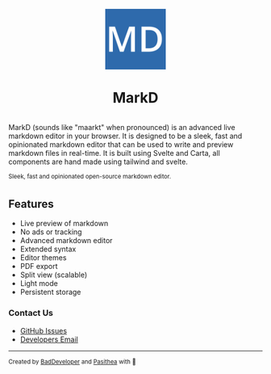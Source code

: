 <p align="center">
  <a href="https://markd.it" alt="Homepage" title="Homepage" style="display: flex; flex-direction: column; align-items: center; gap: 1em; text-decoration: none;">
    <img src="static/favicon.svg" height="120">
    <h1 align="center">MarkD</h1>
  </a>
</p>

MarkD (sounds like "maarkt" when pronounced) is an advanced live markdown editor in your browser. It is designed to be a sleek, fast and opinionated markdown editor that can be used to write and preview markdown files in real-time. It is built using Svelte and Carta, all components are hand made using tailwind and svelte.

<sup>
  Sleek, fast and opinionated open-source markdown editor.
</sup>

## Features
- Live preview of markdown
- No ads or tracking
- Advanced markdown editor
- Extended syntax
- Editor themes
- PDF export
- Split view (scalable)
- Light mode
- Persistent storage

### Contact Us
- [GitHub Issues](https://github.com/itzCozi/markd/issues)
- [Developers Email](mailto:dev@wyzie.ru)

<hr />

<sup>
  Created by <a href="https://github.com/itzcozi" title="BadDeveloper's github">BadDeveloper</a> and <a href="https://github.com/Pasithea0" title="Pas's github">Pasithea</a> with 💙
</sup>
